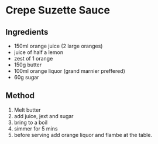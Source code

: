 # Crepe Suzette Sauce

## Ingredients
- 150ml orange juice (2 large oranges)
- juice of half a lemon
- zest of 1 orange
- 150g butter
- 100ml orange liquor (grand marnier preffered)
- 60g sugar

## Method
1. Melt butter
2. add juice, jext and sugar
3. bring to a boil
4. simmer for 5 mins
5. before serving add orange liquor and flambe at the table.
